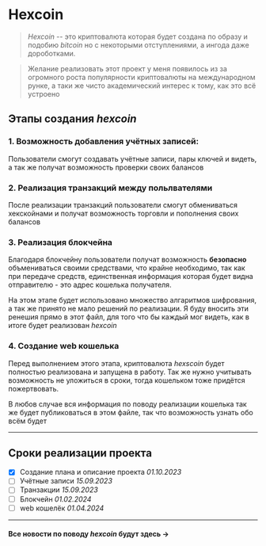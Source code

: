 # Hexcoin
> *Hexcoin* -- это криптовалюта которая будет создана по образу и подобию *bitcoin* но с некоторыми отступлениями, а ингода даже дороботками. 

> Желание реализовать этот проект у меня появилось из за огромного роста популярности криптовалюты на международном рунке, а таки же чисто академический интерес к тому, как это всё устроено 


## Этапы создания *hexcoin*
### 1. Возможность добавления учётных записей:
 Пользователи смогут создавать учётные записи, пары ключей и видеть, а так же получат возможность проверки своих балансов
### 2. Реализация транзакций между польлвателями
После реализации транзакций пользователи смогут обмениваться хекскойнами и получат возможность торговли и пополнения своих балансов
### 3. Реализация блокчейна
Благодаря блокчейну пользователи получат возможность **безопасно** объмениваться своими средствами, что крайне необходимо, так как при передаче средств, единственная информация которая будет видна отправителю - это адрес кошелька получателя.

На этом этапе будет использовано множество алгаритмов шифрования, а так же       принято не мало решений по реализации. Я буду вносить эти ренешия прямо в этот файл, для того что бы каждый мог видеть, как в итоге будет реализован *hexcoin*

### 4. Создание web кошелька
Перед выполнением этого этапа, криптовалюта *hexscoin* будет полностью реализована и запущена в работу. Так же нужно учитывать возможность не уложиться в сроки, тогда кошельком тоже придётся пожертвовать. 

В любов случае вся информация по поводу реализации кошелька так же будет публиковаться в этом файле, так что возможность узнать обо всём будет

***

## Сроки реализации проекта

- [X] Создание плана и описание проекта *01.10.2023*
- [ ] Учётные записи *15.09.2023*
- [ ] Транзакции *15.09.2023*
- [ ] Блокчейн *01.02.2024*
- [ ] web кошелёк *01.04.2024*
***

#### Все новости по поводу *hexcoin* будут здесь -> 
